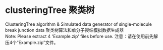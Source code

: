 # clusteringTree 聚类树
ClusteringTree algorithm &amp; Simulated data generator of single-molecule break junction data  聚类树算法和单分子裂结模拟数据生成器    
Note: Please extract 4 'Example.zip' files before use.  注意：请在使用前先解压4个“Example.zip”文件。